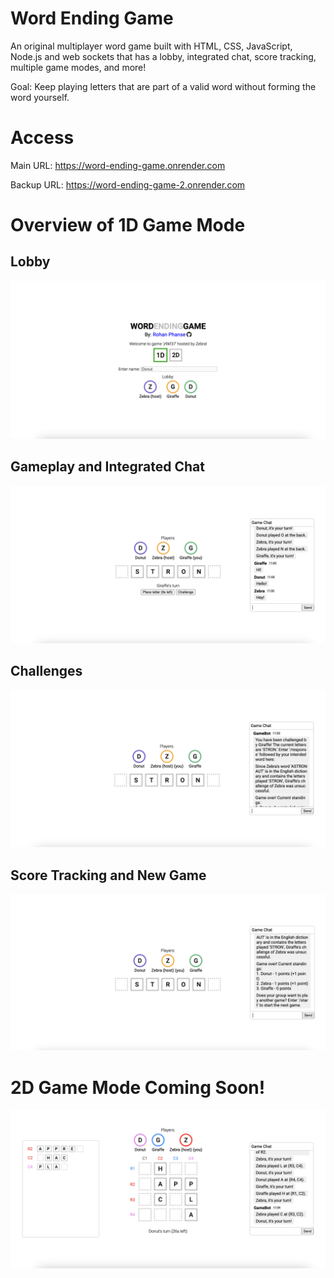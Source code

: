 # Word Ending Game

An original multiplayer word game built with HTML, CSS, JavaScript, Node.js and web sockets that has a lobby, integrated chat, score tracking, multiple game modes, and more!

Goal: Keep playing letters that are part of a valid word without forming the word yourself.

# Access

Main URL: https://word-ending-game.onrender.com

Backup URL: https://word-ending-game-2.onrender.com

# Overview of 1D Game Mode

## Lobby

![Lobby](https://raw.githubusercontent.com/rohanphanse/word-ending-game/main/images/lobby.png)

## Gameplay and Integrated Chat

![Gameplay and Integrated Chat](https://raw.githubusercontent.com/rohanphanse/word-ending-game/main/images/gameplay-and-chat.png)

## Challenges

![Challenges](https://raw.githubusercontent.com/rohanphanse/word-ending-game/main/images/challenge.png)

## Score Tracking and New Game

![Score Tracking and New Game](https://raw.githubusercontent.com/rohanphanse/word-ending-game/main/images/score-tracking-and-new-game.png)

# 2D Game Mode Coming Soon!

![2D Gameplay](https://raw.githubusercontent.com/rohanphanse/word-ending-game/main/images/2d-gameplay.png)



